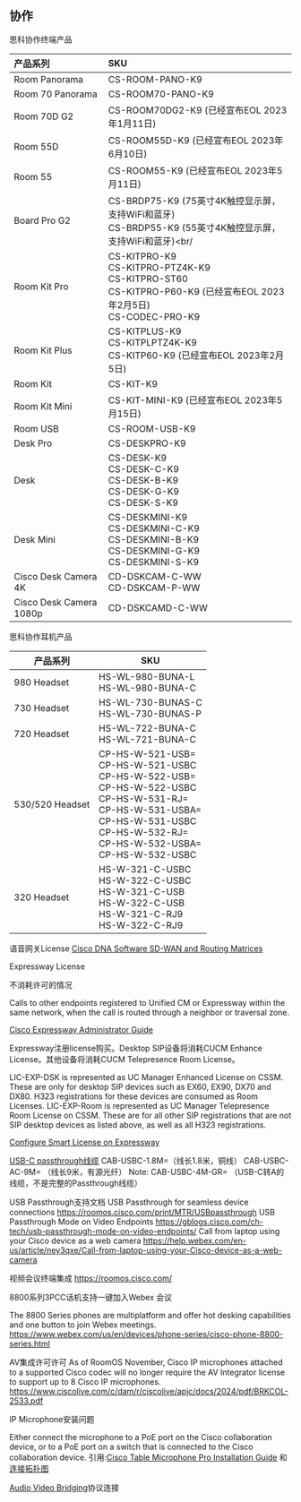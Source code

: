 ## 协作



思科协作终端产品

| 产品系列                | SKU                                                          |
| :---------------------- | :----------------------------------------------------------- |
| Room Panorama           | CS-ROOM-PANO-K9                                              |
| Room 70 Panorama        | CS-ROOM70-PANO-K9                                            |
| Room 70D G2             | CS-ROOM70DG2-K9  (已经宣布EOL  2023年1月11日)                |
| Room 55D                | CS-ROOM55D-K9  (已经宣布EOL  2023年6月10日)                  |
| Room 55                 | CS-ROOM55-K9  (已经宣布EOL  2023年5月11日)                   |
| Board Pro G2            | CS-BRDP75-K9  (75英寸4K触控显示屏，支持WiFi和蓝牙)<br/>CS-BRDP55-K9  (55英寸4K触控显示屏，支持WiFi和蓝牙)<br/ |
| Room Kit Pro            | CS-KITPRO-K9<br/>CS-KITPRO-PTZ4K-K9<br/>CS-KITPRO-ST60<br/>CS-KITPRO-P60-K9  (已经宣布EOL  2023年2月5日)<br/>CS-CODEC-PRO-K9 |
| Room Kit Plus           | CS-KITPLUS-K9<br/>CS-KITPLPTZ4K-K9<br/>CS-KITP60-K9 (已经宣布EOL  2023年2月5日) |
| Room Kit                | CS-KIT-K9                                                    |
| Room Kit Mini           | CS-KIT-MINI-K9  (已经宣布EOL  2023年5月15日)                 |
| Room USB                | CS-ROOM-USB-K9                                               |
| Desk Pro                | CS-DESKPRO-K9                                                |
| Desk<br/>               | CS-DESK-K9<br/>CS-DESK-C-K9 <br/>CS-DESK-B-K9<br/>CS-DESK-G-K9<br/>CS-DESK-S-K9 |
| Desk Mini               | CS-DESKMINI-K9<br/>CS-DESKMINI-C-K9<br/>CS-DESKMINI-B-K9<br/>CS-DESKMINI-G-K9<br/>CS-DESKMINI-S-K9 |
| Cisco Desk Camera 4K    | CD-DSKCAM-C-WW<br/>CD-DSKCAM-P-WW                            |
| Cisco Desk Camera 1080p | CD-DSKCAMD-C-WW                                              |



思科协作耳机产品

| 产品系列        | SKU                                                          |
| --------------- | ------------------------------------------------------------ |
| 980 Headset     | HS-WL-980-BUNA-L<br/>HS-WL-980-BUNA-C                        |
| 730 Headset     | HS-WL-730-BUNAS-C<br/>HS-WL-730-BUNAS-P                      |
| 720 Headset     | HS-WL-722-BUNA-C<br/>HS-WL-721-BUNA-C                        |
| 530/520 Headset | CP-HS-W-521-USB=<br/>CP-HS-W-521-USBC<br/>CP-HS-W-522-USB=<br/>CP-HS-W-522-USBC<br/>CP-HS-W-531-RJ=<br/>CP-HS-W-531-USBA=<br/>CP-HS-W-531-USBC<br/>CP-HS-W-532-RJ=<br/>CP-HS-W-532-USBA=<br/>CP-HS-W-532-USBC |
| 320 Headset     | HS-W-321-C-USBC<br/>HS-W-322-C-USBC<br/>HS-W-321-C-USB<br/>HS-W-322-C-USB<br/>HS-W-321-C-RJ9<br/>HS-W-322-C-RJ9 |



语音网关License [Cisco DNA Software SD-WAN and Routing Matrices](https://www.cisco.com/c/m/en_us/products/software/sd-wan-routing-matrix.html)

Expressway License 

不消耗许可的情况

Calls to other endpoints registered to Unified CM or Expressway within the same network, when the call is routed through a neighbor or traversal zone.

[Cisco Expressway Administrator Guide](https://www.cisco.com/c/en/us/td/docs/voice_ip_comm/expressway/admin_guide/X15-0/exwy_b_cisco-expressway-administrator-guide-x15/exwy_m_call-types-and-licensing.html)

Expressway注册license购买。Desktop SIP设备将消耗CUCM Enhance License。其他设备将消耗CUCM Telepresence Room License。

LIC-EXP-DSK is represented as UC Manager Enhanced License on CSSM. These are only for desktop SIP devices such as EX60, EX90, DX70 and DX80. H323 registrations for these devices are consumed as Room Licenses.
LIC-EXP-Room is represented as UC Manager Telepresence Room License on CSSM. These are for all other SIP registrations that are not SIP desktop devices as listed above, as well as all H323 registrations.

[Configure Smart License on Expressway](https://www.cisco.com/c/en/us/support/docs/unified-communications/expressway/215633-configuring-smart-licensing-on-cisco-exp.html)



[USB-C passthrough线缆](https://www.cisco.com/c/en/us/products/collateral/collaboration-endpoints/collaboration-peripherals/usb-c-cables-ds.pdf)
CAB-USBC-1.8M=（线长1.8米，铜线）
CAB-USBC-AC-9M= （线长9米，有源光纤）
Note: CAB-USBC-4M-GR=  （USB-C转A的线缆，不是完整的Passthrough线缆）



USB Passthrough支持文档
USB Passthrough for seamless device connections
https://roomos.cisco.com/print/MTR/USBpassthrough
USB Passthrough Mode on Video Endpoints
https://gblogs.cisco.com/ch-tech/usb-passthrough-mode-on-video-endpoints/
Call from laptop using your Cisco device as a web camera
https://help.webex.com/en-us/article/ney3qxe/Call-from-laptop-using-your-Cisco-device-as-a-web-camera

视频会议终端集成
https://roomos.cisco.com/



8800系列3PCC话机支持一键加入Webex 会议

The 8800 Series phones are multiplatform and offer hot desking capabilities and one button to join Webex meetings. 
https://www.webex.com/us/en/devices/phone-series/cisco-phone-8800-series.html



AV集成许可许可
As of RoomOS November, Cisco IP microphones attached to a supported Cisco codec will no longer require the AV Integrator license to support up to 8 Cisco IP microphones.
https://www.ciscolive.com/c/dam/r/ciscolive/apjc/docs/2024/pdf/BRKCOL-2533.pdf

IP Microphone安装问题

Either connect the microphone to a PoE port on the Cisco collaboration device, or to a PoE port on a switch that is connected to the Cisco collaboration device.  引用:[Cisco Table Microphone Pro Installation Guide](https://www.cisco.com/c/dam/en/us/td/docs/telepresence/endpoint/microphone/installation_guide/table-microphone-pro-installation-guide.pdf) 和[连接拓扑图](https://www.cisco.com/c/dam/en/us/td/docs/telepresence/endpoint/room-series/installation-guide/CBS250-CBS350-switch-configuration-for-collaboration-devices.pdf)

[Audio Video Bridging](https://www.cisco.com/c/en/us/products/collateral/switches/audio-video-bdg-soln-convg-avoip-wp.html)协议连接

